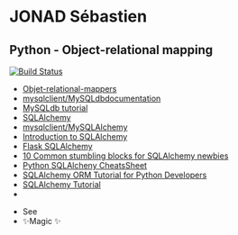 # JONAD Sébastien 
## Python - Object-relational mapping

[![Build Status](https://travis-ci.org/joemccann/dillinger.svg?branch=master)](https://travis-ci.org/joemccann/dillinger)
* [Objet-relational-mappers](https://www.fullstackpython.com/object-relational-mappers-orms.html)
* [mysqlclient/MySQLdbdocumentation](https://mysqlclient.readthedocs.io/)
* [MySQLdb tutorial](https://docs.sqlalchemy.org/en/13/orm/tutorial.html)
* [SQLAlchemy](https://docs.sqlalchemy.org/en/13/)
* [mysqlclient/MySQLAlchemy](https://github.com/PyMySQL/mysqlclient)
* [Introduction to SQLAlchemy](https://www.youtube.com/watch?v=woKYyhLCcnU)
* [Flask SQLAlchemy](https://www.youtube.com/playlist?list=PLXmMXHVSvS-BlLA5beNJojJLlpE0PJgCW)
* [10 Common stumbling blocks for SQLAlchemy newbies](http://alextechrants.blogspot.com/2013/11/10-common-stumbling-blocks-for.html)
* [Python SQLAlcheny CheatsSheet](https://www.pythonsheets.com/notes/python-sqlalchemy.html)
* [SQLAlchemy ORM Tutorial for Python Developers](https://auth0.com/blog/sqlalchemy-orm-tutorial-for-python-developers/)
* [SQLAlchemy Tutorial](https://overiq.com/sqlalchemy-101/)
* []()
- See 
- ✨Magic ✨
